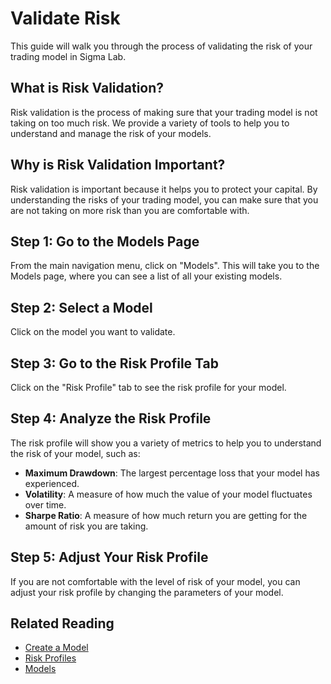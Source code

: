 # Validate Risk

This guide will walk you through the process of validating the risk of your trading model in Sigma Lab.

## What is Risk Validation?

Risk validation is the process of making sure that your trading model is not taking on too much risk. We provide a variety of tools to help you to understand and manage the risk of your models.

## Why is Risk Validation Important?

Risk validation is important because it helps you to protect your capital. By understanding the risks of your trading model, you can make sure that you are not taking on more risk than you are comfortable with.

## Step 1: Go to the Models Page

From the main navigation menu, click on "Models". This will take you to the Models page, where you can see a list of all your existing models.

## Step 2: Select a Model

Click on the model you want to validate.

## Step 3: Go to the Risk Profile Tab

Click on the "Risk Profile" tab to see the risk profile for your model.

## Step 4: Analyze the Risk Profile

The risk profile will show you a variety of metrics to help you to understand the risk of your model, such as:

*   **Maximum Drawdown**: The largest percentage loss that your model has experienced.
*   **Volatility**: A measure of how much the value of your model fluctuates over time.
*   **Sharpe Ratio**: A measure of how much return you are getting for the amount of risk you are taking.

## Step 5: Adjust Your Risk Profile

If you are not comfortable with the level of risk of your model, you can adjust your risk profile by changing the parameters of your model.

## Related Reading

*   [Create a Model](./create-a-model.md)
*   [Risk Profiles](../../products/risk-profiles.md)
*   [Models](../../products/models.md)
